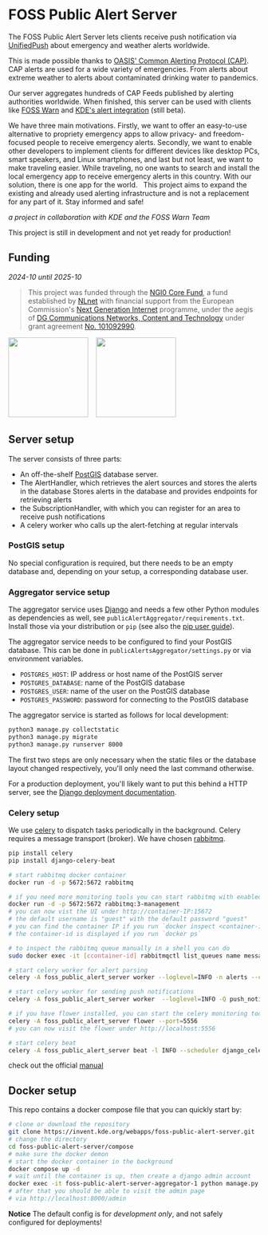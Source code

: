 <!--
# SPDX-FileCopyrightText: Nucleus <nucleus-ffm@posteo.de>
# SPDX-License-Identifier: AGPL-3.0-or-later
-->

# FOSS Public Alert Server

The FOSS Public Alert Server lets clients receive push notification via [UnifiedPush](https://unifiedpush.org/) about emergency and weather alerts worldwide.

This is made possible thanks to [OASIS' Common Alerting Protocol (CAP)](https://docs.oasis-open.org/emergency/cap/v1.2/CAP-v1.2.html).
CAP alerts are used for a wide variety of emergencies. From alerts about extreme weather to alerts about contaminated drinking water to pandemics.

Our server aggregates hundreds of CAP Feeds published by alerting authorities worldwide. When finished, this server can be used with clients like [FOSS Warn](https://github.com/nucleus-ffm/foss_warn) and [KDE's alert integration](https://invent.kde.org/utilities/kpublicalerts) (still beta).

We have three main motivations. Firstly, we want to offer an easy-to-use alternative to propriety emergency apps to allow privacy- and freedom-focused people to receive emergency alerts. Secondly, we want to enable other developers to implement clients for different devices like desktop PCs, smart speakers, and Linux smartphones, and last but not least, we want to make traveling easier. While traveling, no one wants to search and install the local emergency app to receive emergency alerts in this country. With our solution, there is one app for the world.
 
This project aims to expand the existing and already used alerting infrastructure and is not a replacement for any part of it. Stay informed and safe!

*a project in collaboration with KDE and the FOSS Warn Team*

This project is still in development and not yet ready for production!

## Funding
*2024-10 until 2025-10*

> This project was funded through the [NGI0 Core Fund](https://nlnet.nl/core), a fund established by [NLnet](https://nlnet.nl/) with financial support from the European Commission's [Next Generation Internet](https://ngi.eu/) programme, under the aegis of [DG Communications Networks, Content and Technology](https://commission.europa.eu/about-european-commission/departments-and-executive-agencies/communications-networks-content-and-technology_en) under grant agreement [No. 101092990](https://cordis.europa.eu/project/id/101092990).

<img src="https://nlnet.nl/logo/banner.svg" width=160>
&nbsp;&nbsp;
<img src="https://nlnet.nl/image/logos/NGI0Core_tag.svg" width=160>

## Server setup

The server consists of three parts:
* An off-the-shelf [PostGIS](https://postgis.net/) database server.
* The AlertHandler, which retrieves the alert sources and stores the alerts in the database
Stores alerts in the database and provides endpoints for retrieving alerts
* the SubscriptionHandler, with which you can register for an area to receive push notifications
* A celery worker who calls up the alert-fetching at regular intervals

### PostGIS setup

No special configuration is required, but there needs to be an empty database
and, depending on your setup, a corresponding database user.

### Aggregator service setup

The aggregator service uses [Django](https://www.djangoproject.com/) and needs a few other Python modules
as dependencies as well, see `publicAlertAggregator/requirements.txt`. Install those via your distribution or
`pip` (see also the [pip user guide](https://pip.pypa.io/en/stable/user_guide/)).

The aggregator service needs to be configured to find your PostGIS database. This
can be done in `publicAlertsAggregator/settings.py` or via environment variables.
* `POSTGRES_HOST`: IP address or host name of the PostGIS server
* `POSTGRES_DATABASE`: name of the PostGIS database
* `POSTGRES_USER`: name of the user on the PostGIS database
* `POSTGRES_PASSWORD`: password for connecting to the PostGIS database

The aggregator service is started as follows for local development:

```bash
python3 manage.py collectstatic
python3 manage.py migrate
python3 manage.py runserver 8000
```

The first two steps are only necessary when the static files or the database layout changed
respectively, you'll only need the last command otherwise.

For a production deployment, you'll likely want to put this behind a HTTP server,
see the [Django deployment documentation](https://docs.djangoproject.com/en/5.0/howto/deployment/).

### Celery setup
We use [celery](https://docs.celeryq.dev/) to dispatch tasks periodically in the background.
Celery requires a message transport (broker). We have chosen [rabbitmq](https://www.rabbitmq.com/).

```bash
pip install celery
pip install django-celery-beat

# start rabbitmq docker container
docker run -d -p 5672:5672 rabbitmq

# if you need more monitoring tools you can start rabbitmq with enabled management UI instead
docker run -d -p 5672:5672 rabbitmq:3-management 
# you can now vist the UI under http://container-IP:15672
# the default username is "guest" with the default password "guest"
# you can find the container IP if you run `docker inspect <container-id>`
# the container-id is displayed if you run `docker ps`

# to inspect the rabbitmq queue manually in a shell you can do
sudo docker exec -it [ccontainer-id] rabbitmqctl list_queues name messages messages_ready messages_unacknowledged

# start celery worker for alert parsing
celery -A foss_public_alert_server worker --loglevel=INFO -n alerts --concurrency 3

# start celery worker for sending push notifications
celery -A foss_public_alert_server worker  --loglevel=INFO -Q push_notifications -n notifications --concurrency 1

# if you have flower installed, you can start the celery monitoring tool with
celery -A foss_public_alert_server flower --port=5556
# you can now visit the flower under http://localhost:5556

# start celery beat
celery -A foss_public_alert_server beat -l INFO --scheduler django_celery_beat.schedulers:DatabaseScheduler
```
check out the official [manual](https://docs.celeryq.dev/en/stable/django/first-steps-with-django.html)

## Docker setup
This repo contains a docker compose file that you can quickly start by:
```bash
# clone or download the repository
git clone https://invent.kde.org/webapps/foss-public-alert-server.git
# change the directory
cd foss-public-alert-server/compose 
# make sure the docker demon
# start the docker container in the background
docker compose up -d
# wait until the container is up, then create a django admin account
docker exec -it foss-public-alert-server-aggregator-1 python manage.py createsuperuser
# after that you should be able to visit the admin page
# via http://localhost:8000/admin
```
**Notice**
The default config is for _development only_, and not safely configured for deployments!